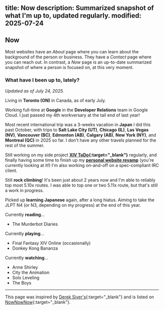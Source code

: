 title: Now
description: Summarized snapshot of what I'm up to, updated regularly.
modified: 2025-07-24
---

## <i class="fa-duotone fa-light fa-calendar-lines-pen me-1"></i>Now

Most websites have an _About_ page where you can learn about the background of the person
or business. They have a _Contact_ page where you can reach out. In contrast, a _Now_ page
is an up-to-date summarized snapshot of where a person is focused on, at this very moment.

### What have I been up to, lately?

_Updated as of July 24, 2025._

<i class="fa-duotone fa-light fa-location-dot color-red"></i>
Living in **Toronto (ON)** in Canada, as of early July.

<i class="fa-duotone fa-light fa-briefcase color-blue"></i>
Working full-time at **Google** in the **Developer Relations** team in Google Cloud. I just passed my 4th workversary at the tail end of last year!

<i class="fa-duotone fa-light fa-plane-departure color-aqua"></i>
Most recent international trip was a 3-weeks vacation in **Japan** I did this past October, with trips to **Salt Lake City (UT)**, **Chicago (IL)**, **Las Vegas (NV)**, **Vancouver (BC)**, **Edmonton (AB)**, **Calgary (AB)**, **New York (NY)**, and **Montreal (QC)** in 2025 so far. I don't have any other travels planned for the rest of the summer.

<i class="fa-duotone fa-light fa-seedling color-green"></i>
Still working on my side project **[XIV ToDo](https://xivtodo.com){:target="_blank"}** regularly, and finally
having some time to finish up my **[personal website revamp](/hello-world/)** (you're currently looking at it!) I'm also working on-and-off on a spec-compliant IRC client.

<i class="fa-duotone fa-light fa-person-hiking color-orange"></i>
Still **rock climbing**! It's been just about 2 years now and I'm able to reliably top most 5.10x routes. I was able to top one or two 5.11x route, but that's still a work in progress.

<!-- <i class="fa-duotone fa-light fa-hat-santa color-red"></i>
Spent the **winter holidays** working on side projects and visiting friends & family in **Québec (QC)**. -->

<i class="fa-duotone fa-light fa-chalkboard-user color-aqua"></i>
Picked up **learning Japanese** again, after a long hiatus. Aiming to take the JLPT N4 (or N3, depending on my progress) at the end of this year.

<i class="fa-duotone fa-light fa-book color-purple"></i>
Currently **reading**...

- The Murderbot Diaries

<i class="fa-duotone fa-light fa-game-console-handheld color-orange"></i>
Currently **playing**...

- Final Fantasy XIV Online (occasionally)
- Donkey Kong Bananza

<i class="fa-duotone fa-light fa-tv-retro color-pink"></i>
Currently **watching**...

- Anne Shirley
- City the Animation
- Solo Leveling
- The Boys

---

This page was inspired by [Derek Siver's](https://sive.rs/now){:target="_blank"} and is listed on [NowNowNow](https://nownownow.com/){:target="_blank"}.